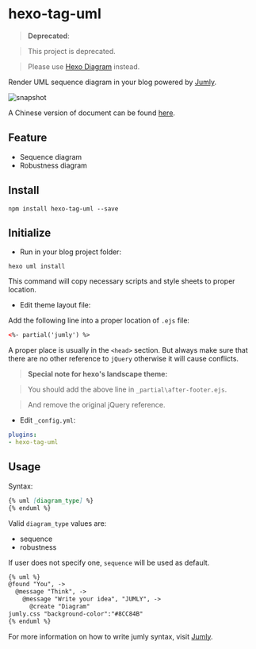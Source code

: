 hexo-tag-uml
===================

> **Deprecated**:

> This project is deprecated.

> Please use [Hexo Diagram](https://github.com/akfish/hexo-diagram) instead.

Render UML sequence diagram in your blog powered by [Jumly](http://jumly.tmtk.net/).

![snapshot](https://raw.github.com/akfish/hexo-tag-uml/master/snapshot.png)

A Chinese version of document can be found [here](http://blog.catx.me/2014/03/12/hexo-uml-tag-plugin/).

## Feature

* Sequence diagram
* Robustness diagram

## Install

```shell
npm install hexo-tag-uml --save
```

## Initialize

* Run in your blog project folder:

```shell
hexo uml install
```

This command will copy necessary scripts and style sheets to proper location.

* Edit theme layout file:

Add the following line into a proper location of `.ejs` file:

```html
<%- partial('jumly') %>
```

A proper place is usually in the `<head>` section. But always make sure that there are no other reference to `jQuery` otherwise it will cause conflicts.

>**Special note for hexo's landscape theme:**

>You should add the above line in `_partial\after-footer.ejs`.

>And remove the original jQuery reference.

* Edit `_config.yml`:

```yaml
plugins:
- hexo-tag-uml
```

## Usage

Syntax:

```markdown
{% uml [diagram_type] %}
{% enduml %}
```

Valid `diagram_type` values are:

* sequence
* robustness

If user does not specify one, `sequence` will be used as default. 

```markdown
{% uml %}
@found "You", ->
  @message "Think", ->
    @message "Write your idea", "JUMLY", ->
      @create "Diagram"
jumly.css "background-color":"#8CC84B"
{% enduml %}
```

For more information on how to write jumly syntax, visit [Jumly](http://jumly.tmtk.net/).
